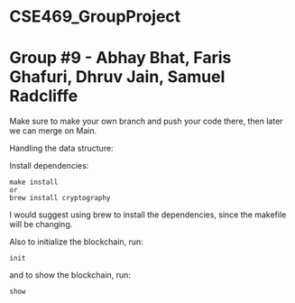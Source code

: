 # CSE469_GroupProject
# Group #9 - Abhay Bhat, Faris Ghafuri, Dhruv Jain, Samuel Radcliffe

Make sure to make your own branch and push your code there, then later we can merge on Main. 

Handling the data structure: 

Install dependencies: 
```
make install 
or 
brew install cryptography
```
I would suggest using brew to install the dependencies, since the makefile will be changing. 

Also to initialize the blockchain, run: 
```
init 
```
and to show the blockchain, run: 
```
show 
```
